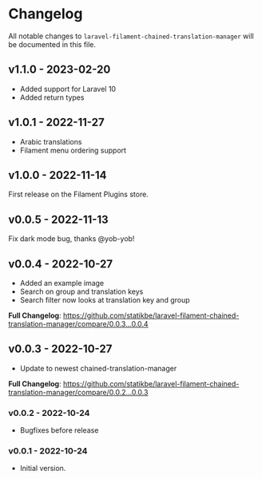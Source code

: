 # Changelog

All notable changes to `laravel-filament-chained-translation-manager` will be documented in this file.

## v1.1.0 - 2023-02-20

- Added support for Laravel 10
- Added return types

## v1.0.1 - 2022-11-27

- Arabic translations
- Filament menu ordering support

## v1.0.0 - 2022-11-14

First release on the Filament Plugins store.

## v0.0.5 - 2022-11-13

Fix dark mode bug, thanks @yob-yob!

## v0.0.4 - 2022-10-27

- Added an example image
- Search on group and translation keys
- Search filter now looks at translation key and group

**Full Changelog**: https://github.com/statikbe/laravel-filament-chained-translation-manager/compare/0.0.3...0.0.4

## v0.0.3 - 2022-10-27

- Update to newest chained-translation-manager

**Full Changelog**: https://github.com/statikbe/laravel-filament-chained-translation-manager/compare/0.0.2...0.0.3

### v0.0.2 - 2022-10-24

- Bugfixes before release

### v0.0.1 - 2022-10-24

- Initial version.
